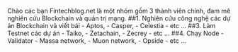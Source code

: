 Chào các bạn
Fintechblog.net là một nhóm gồm 3 thành viên chính, đam mê nghiên cứu Blockchain và quản trị mạng.
##1. Nghiên cứu công nghệ các dự án Blockchain và viết bài
     - Aptos, 
     - Casper, 
     - Celestia
     - etc ...
##3. Làm Testnet các dự án
     - Taiko, 
     - Zetachain, 
     - Zecrey
     - etc ...
##4. Chạy Node - Validator
     - Massa network, 
     - Muon network, 
     - Opside
     - etc ...

